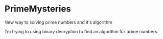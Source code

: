 # PrimeMysteries
New way to solving prime numbers and it's algorithm 

I'm trying to using binary decryption to find an algorithm for prime numbers.

